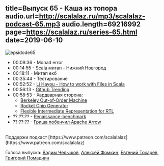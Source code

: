 title=Выпуск 65 - Каша из топора
audio.url=http://scalalaz.ru/mp3/scalalaz-podcast-65.mp3
audio.length=69216992
page=https://scalalaz.ru/series-65.html
date=2019-06-10
----
![epsidode65](img/episode65.jpg)


* 00:09:36 - Monad error
* 00:14:55 - [Scala митап - Нижний Новгород](https://vk.com/scala_nn?w=wall-181495622_2%2Ffe53fe4ba4ca423ccd)
* 00:18:11 - Mитап екб
* 00:35:44 - Тестирование
* 00:52:52 - [Li Hayou - How to work with Files in Scala](http://www.lihaoyi.com/post/HowtoworkwithFilesinScala.html)
* 00:56:13 - [Github Trending](https://github.com/trending/scala?since=monthly)
* 00:58:53 - Хардварная сторона:
    - [Berkeley Out-of-Order Machine](https://github.com/riscv-boom/riscv-boom)
    - [Rocket Chip Generator](https://github.com/freechipsproject/rocket-chip)
    - [Flexible Intermediate Representation for RTL](https://github.com/freechipsproject/firrtl)
* ??:??:?? - [Renaissance-benchmark](https://github.com/renaissance-benchmarks/renaissance)
* ??:??:?? - [Гриша побенчил Apache Arrow](https://github.com/pomadchin/arrow-benchmark)

<br/>
Поддержи подкаст [https://www.patreon.com/scalalalaz](https://www.patreon.com/scalalalaz)
<br/>


Голоса выпуска:
[Вадим Челышов](http://github.com/dos65),
[Алексей Фомкин](http://github.com/fomkin),
[Евгений Токарев](https://twitter.com/strobegen),
[Григорий Помадчин](https://github.com/pomadchin)
